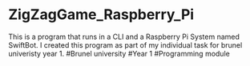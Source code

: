 # ZigZagGame_Raspberry_Pi
 This is a program that runs in a CLI and a Raspberry Pi System named SwiftBot. I created this program as part of my individual task for brunel univeristy year 1.
#Brunel university
#Year 1
#Programming module
